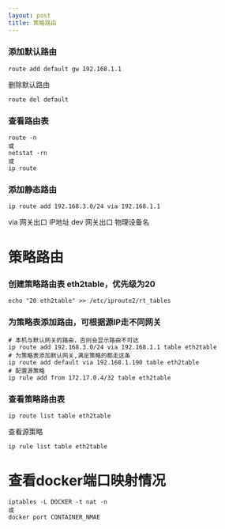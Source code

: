 ```yaml
---
layout: post
title: 策略路由
---
```



### 添加默认路由

	route add default gw 192.168.1.1

删除默认路由

	route del default

### 查看路由表

	route -n
	或
	netstat -rn
	或
	ip route


### 添加静态路由

	ip route add 192.168.3.0/24 via 192.168.1.1

via 网关出口 IP地址
dev 网关出口 物理设备名


# 策略路由

### 创建策略路由表 eth2table，优先级为20

	echo "20 eth2table" >> /etc/iproute2/rt_tables

### 为策略表添加路由，可根据源IP走不同网关

	# 本机与默认网关的路由，否则会显示路由不可达
	ip route add 192.168.3.0/24 via 192.168.1.1 table eth2table
	# 为策略表添加默认网关,满足策略的都走这条
	ip route add default via 192.168.1.190 table eth2table
	# 配置源策略
	ip rule add from 172.17.0.4/32 table eth2table

### 查看策略路由表

	ip route list table eth2table

查看源策略

	ip rule list table eth2table


# 查看docker端口映射情况

	iptables -L DOCKER -t nat -n
	或
	docker port CONTAINER_NMAE






